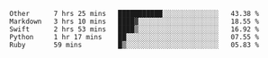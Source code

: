 
<!--START_SECTION:waka-->
```text
Other      7 hrs 25 mins   ███████████░░░░░░░░░░░░░░   43.38 % 
Markdown   3 hrs 10 mins   ████▓░░░░░░░░░░░░░░░░░░░░   18.55 % 
Swift      2 hrs 53 mins   ████▒░░░░░░░░░░░░░░░░░░░░   16.92 % 
Python     1 hr 17 mins    ██░░░░░░░░░░░░░░░░░░░░░░░   07.55 % 
Ruby       59 mins         █▒░░░░░░░░░░░░░░░░░░░░░░░   05.83 % 
```
<!--END_SECTION:waka-->

